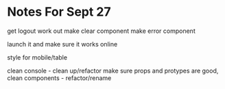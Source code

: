 # Notes For Sept 27



get logout work out
make clear component 
make error component

launch it and make sure it works online

style for mobile/table

clean console - clean up/refactor
make sure props and protypes are good, clean components - refactor/rename